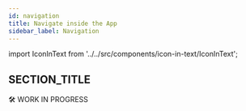 ```yaml
---
id: navigation
title: Navigate inside the App
sidebar_label: Navigation
---
```


import IconInText from '../../src/components/icon-in-text/IconInText';

## SECTION_TITLE

<!-- TODO: Write article -->

🛠 WORK IN PROGRESS
